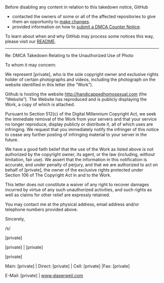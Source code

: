 Before disabling any content in relation to this takedown notice, GitHub
- contacted the owners of some or all of the affected repositories to give them an opportunity to [make changes](https://docs.github.com/en/github/site-policy/dmca-takedown-policy#a-how-does-this-actually-work).
- provided information on how to [submit a DMCA Counter Notice](https://docs.github.com/en/articles/guide-to-submitting-a-dmca-counter-notice).

To learn about when and why GitHub may process some notices this way, please visit our [README](https://github.com/github/dmca/blob/master/README.md#anatomy-of-a-takedown-notice).

---

Re:      DMCA Takedown Relating to the Unauthorized Use of Photo

To whom it may concern:

We represent [private], who is the sole copyright owner and exclusive rights holder of certain photographs and videos, including the photograph on the website identified in this letter (the “Work”).

Github is hosting the website http://handicappedhomosexual.com (the “Website”).  The Website has reproduced and is publicly displaying the Work, a copy of which is attached.

Pursuant to Section 512(c) of the Digital Millennium Copyright Act, we seek the immediate removal of the Work from your servers and that your service no longer reproduce, display publicly or distribute it, all of which uses are infringing. We request that you immediately notify the infringer of this notice to cease any further posting of infringing material to your server in the future.

We have a good faith belief that the use of the Work as listed above is not authorized by the copyright owner, its agent, or the law (including, without limitation, fair use). We assert that the information in this notification is accurate, and under penalty of perjury, and that we are authorized to act on behalf of [private], the owner of the exclusive rights protected under Section 106 of The Copyright Act in and to the Work.

This letter does not constitute a waiver of any right to recover damages incurred by virtue of any such unauthorized activities, and such rights as well as claims for other relief are expressly retained.

You may contact me at the physical address, email address and/or telephone numbers provided above.

Sincerely,

/s/

[private]

[private] | [private]

[private]

Main: [private] | Direct: [private] | Cell: [private] |Fax: [private]

E-Mail: [private] | www.glaserweil.com
